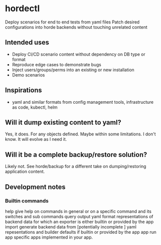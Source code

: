 # hordectl
Deploy scenarios for end to end tests from yaml files
Patch desired configurations into horde backends without touching unrelated content

## Intended uses

- Deploy CI/CD scenario content without dependency on DB type or format
- Reproduce edge cases to demonstrate bugs
- Inject users/groups/perms into an existing or new installation
- Demo scenarios

## Inspirations

- yaml and similar formats from config management tools, infrastructure as code, kubectl, helm

## Will it dump existing content to yaml?

Yes, it does. For any objects defined. Maybe within some limitations. I don't know. It will evolve as I need it.

## Will it be a complete backup/restore solution?

Likely not. See horde/backup for a different take on dumping/restoring application content.

## Development notes

### Builtin commands

help    give help on commands in general or on a specific command and its switches and sub commands
query   output yaml format representations of backend data for which an exporter is either builtin or provided by the app
import  generate backend data from [potentially incomplete ] yaml repesentations and builder defaults if builtin or provided by the app
app     run app specific apps implemented in your app.

